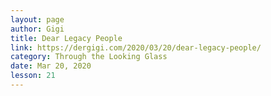 ```yaml
---
layout: page
author: Gigi
title: Dear Legacy People
link: https://dergigi.com/2020/03/20/dear-legacy-people/
category: Through the Looking Glass
date: Mar 20, 2020
lesson: 21
---
```

